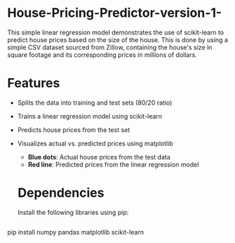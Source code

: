 # House-Pricing-Predictor-version-1-
This simple linear regression model demonstrates the use of scikit-learn to predict house prices based on the size of the house. This is done by using a simple CSV dataset sourced from Zillow,  containing the house's size in square footage and its corresponding prices in millions of dollars.

# Features
- Splits the data into training and test sets (80/20 ratio)
- Trains a linear regression model using scikit-learn
- Predicts house prices from the test set
- Visualizes actual vs. predicted prices using matplotlib
  - **Blue dots**: Actual house prices from the test data
  - **Red line**: Predicted prices from the linear regression model


  # Dependencies

  Install the following libraries using pip:

  ```bash
pip install numpy pandas matplotlib scikit-learn

